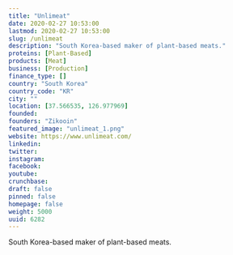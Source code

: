 ```yaml
---
title: "Unlimeat"
date: 2020-02-27 10:53:00
lastmod: 2020-02-27 10:53:00
slug: /unlimeat
description: "South Korea-based maker of plant-based meats."
proteins: [Plant-Based]
products: [Meat]
business: [Production]
finance_type: []
country: "South Korea"
country_code: "KR"
city: ""
location: [37.566535, 126.977969]
founded: 
founders: "Zikooin"
featured_image: "unlimeat_1.png"
website: https://www.unlimeat.com/
linkedin: 
twitter: 
instagram: 
facebook: 
youtube: 
crunchbase: 
draft: false
pinned: false
homepage: false
weight: 5000
uuid: 6282
---
```

South Korea-based maker of plant-based meats.
